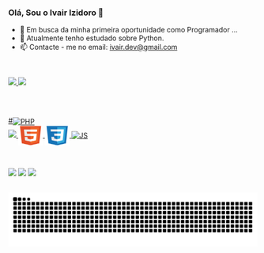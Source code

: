 ### Olá, Sou o Ivair Izidoro 👋


- 🔭 Em busca da minha primeira oportunidade como Programador ...
- 🌱 Atualmente tenho estudado sobre Python.
- 📫 Contacte - me no email: ivair.dev@gmail.com

##

<div><br>
  <a href="https://github.com/ivairizidoro">
  <img height="160em" src="https://github-readme-stats.vercel.app/api?username=ivairizidoro&show_icons=true&theme=dark&include_all_commits=true&count_private=true"/>
  <img height="160em" src="https://github-readme-stats.vercel.app/api/top-langs/?username=ivairizidoro&layout=compact&langs_count=7&theme=dark"/>
</div>
  
 ## 

<div style="display: inline_block"><br>
  
  #<img align="center" alt="PHP" heigth=40 width="50" src="https://cdn.jsdelivr.net/gh/devicons/devicon/icons/php/php-plain.svg" />    
  <img src="https://cdn.jsdelivr.net/gh/devicons/devicon@latest/icons/python/python-original.svg" />
  <img align="center" alt="HTML" height="40" width="50" src="https://raw.githubusercontent.com/devicons/devicon/master/icons/html5/html5-original.svg" />
  <img align="center" alt="CSS" height="40" width="50" src="https://raw.githubusercontent.com/devicons/devicon/master/icons/css3/css3-original.svg" />
  <img align="center" alt="JS" heigth="40" width="50" src="https://cdn.jsdelivr.net/gh/devicons/devicon/icons/javascript/javascript-plain.svg" />
  
</div>
  
  ##
  
 <div style="display: inline_block"><br> 
   <a href="https://instagram.com/ivair_izidoro" target="_blank"><img src="https://img.shields.io/badge/-Instagram-%23E4405F?style=for-the-badge&logo=instagram&logoColor=white" target="_blank"></a>
 	<a href = "mailto:ivair.dev@gmail.com"><img src="https://img.shields.io/badge/-Gmail-%23333?style=for-the-badge&logo=gmail&logoColor=white" target="_blank"></a>
  <a href="https://www.linkedin.com/in/ivair-izidoro/" target="_blank"><img src="https://img.shields.io/badge/-LinkedIn-%230077B5?style=for-the-badge&logo=linkedin&logoColor=white" target="_blank"></a> 
 </div>
  
  ##
  
 <div style="display: inline_block">
   
  ![Snake animation](https://github.com/ivairizidoro/ivairizidoro/blob/output/github-contribution-grid-snake.svg)
 
</div>
